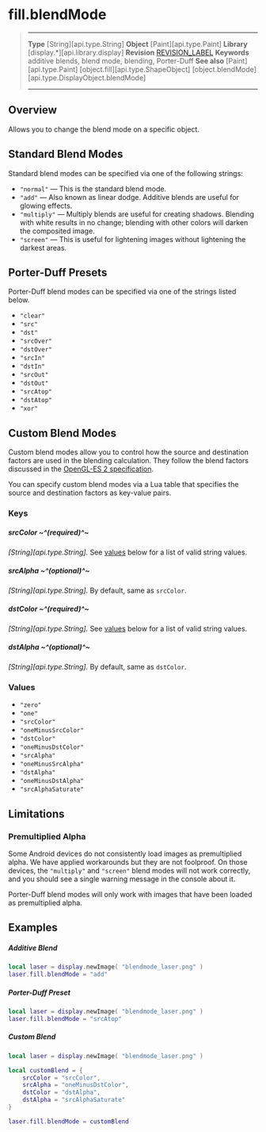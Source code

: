# fill.blendMode

> --------------------- ------------------------------------------------------------------------------------------
> __Type__              [String][api.type.String]
> __Object__            [Paint][api.type.Paint]
> __Library__           [display.*][api.library.display]
> __Revision__          [REVISION_LABEL](REVISION_URL)
> __Keywords__          additive blends, blend mode, blending, Porter-Duff
> __See also__          [Paint][api.type.Paint]
>						[object.fill][api.type.ShapeObject]
>                       [object.blendMode][api.type.DisplayObject.blendMode]
> --------------------- ------------------------------------------------------------------------------------------

## Overview

Allows you to change the blend mode on a specific object. 

## Standard Blend Modes

Standard blend modes can be specified via one of the following strings:

* `"normal"` &mdash; This is the standard blend mode.
* `"add"` &mdash; Also known as linear dodge. Additive blends are useful for glowing effects.
* `"multiply"` &mdash; Multiply blends are useful for creating shadows. Blending with white results in no change; blending with other colors will darken the composited image.
* `"screen"` &mdash; This is useful for lightening images without lightening the darkest areas.


## Porter-Duff Presets

Porter-Duff blend modes can be specified via one of the strings listed below.

* `"clear"` 
* `"src"` 
* `"dst"` 
* `"srcOver"` 
* `"dstOver"` 
* `"srcIn"` 
* `"dstIn"` 
* `"srcOut"` 
* `"dstOut"` 
* `"srcAtop"` 
* `"dstAtop"` 
* `"xor"` 


## Custom Blend Modes

Custom blend modes allow you to control how the source and destination factors are used in the blending calculation. They follow the blend factors discussed in the [OpenGL-ES 2 specification](https://www.khronos.org/registry/OpenGL-Refpages/es2.0/xhtml/glBlendEquationSeparate.xml).

You can specify custom blend modes via a Lua table that specifies the source and destination factors as <nobr>key-value</nobr> pairs. 

### Keys

##### srcColor ~^(required)^~
_[String][api.type.String]._ See [values](#values) below for a list of valid string values.

##### srcAlpha ~^(optional)^~
_[String][api.type.String]._ By default, same as `srcColor`.

##### dstColor ~^(required)^~
_[String][api.type.String]._ See [values](#values) below for a list of valid string values.

##### dstAlpha ~^(optional)^~
_[String][api.type.String]._ By default, same as `dstColor`.

<a id="values"></a>

### Values

* `"zero"`
* `"one"`
* `"srcColor"`
* `"oneMinusSrcColor"`
* `"dstColor"`
* `"oneMinusDstColor"`
* `"srcAlpha"`
* `"oneMinusSrcAlpha"`
* `"dstAlpha"`
* `"oneMinusDstAlpha"`
* `"srcAlphaSaturate"`


## Limitations

### Premultiplied Alpha

Some Android devices do not consistently load images as premultiplied alpha. We have applied workarounds but they are not foolproof. On those devices, the `"multiply"` and `"screen"` blend modes will not work correctly, and you should see a single warning message in the console about it.

Porter-Duff blend modes will only work with images that have been loaded as premultiplied alpha.


## Examples

##### Additive Blend

``````lua
local laser = display.newImage( "blendmode_laser.png" )
laser.fill.blendMode = "add"
``````

##### Porter-Duff Preset

``````lua
local laser = display.newImage( "blendmode_laser.png" )
laser.fill.blendMode = "srcAtop"
``````

##### Custom Blend

``````lua
local laser = display.newImage( "blendmode_laser.png" )

local customBlend = {
	srcColor = "srcColor",
	srcAlpha = "oneMinusDstColor",
	dstColor = "dstAlpha",
	dstAlpha = "srcAlphaSaturate"
}

laser.fill.blendMode = customBlend
``````